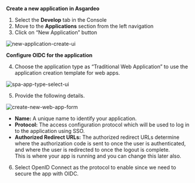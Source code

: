 **Create a new application in Asgardeo**

1. Select the **Develop** tab in the Console
2. Move to the **Applications** section from the left navigation
3. Click on “New Application” button

<img :src="$withBase('/assets/img/guides/applications/create-new-app.png')" alt="new-application-create-ui">

**Configure OIDC for the application**

4. Choose the application type as “Traditional Web Application” to use the application creation template for web apps.

<img :src="$withBase('/assets/img/guides/applications/select-app-type.png')" alt="spa-app-type-select-ui">

5. Provide the following details.

<img :src="$withBase('/assets/img/guides/applications/create-new-web-app.png')" alt="create-new-web-app-form">

- **Name:** A unique name to identify your application.
- **Protocol:** The access configuration protocol which will be used to log in to the application using SSO.
- **Authorized Redirect URLs:** The authorized redirect URLs determine where the authorization code is sent to once the
  user is authenticated, and where the user is redirected to once the logout is complete.
  <br>
  This is where your app is running and you can change this later also.

6. Select OpenID Connect as the protocol to enable since we need to secure the app with OIDC.
